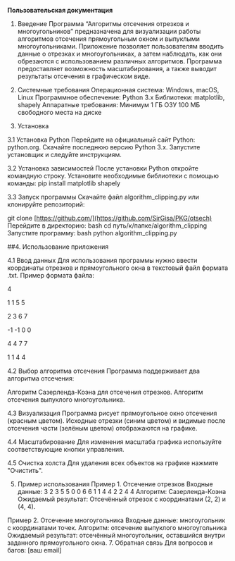 **Пользовательская документация**
1. Введение
Программа “Алгоритмы отсечения отрезков и многоугольников” предназначена для визуализации работы алгоритмов отсечения прямоугольным окном и выпуклыми многоугольниками. Приложение позволяет пользователям вводить данные о отрезках и многоугольниках, а затем наблюдать, как они обрезаются с использованием различных алгоритмов. Программа предоставляет возможность масштабирования, а также выводит результаты отсечения в графическом виде.

2. Системные требования
Операционная система: Windows, macOS, Linux
Программное обеспечение:
Python 3.x
Библиотеки: matplotlib, shapely
Аппаратные требования:
Минимум 1 ГБ ОЗУ
100 МБ свободного места на диске

3. Установка

3.1 Установка Python
Перейдите на официальный сайт Python: python.org.
Скачайте последнюю версию Python 3.x.
Запустите установщик и следуйте инструкциям.

3.2 Установка зависимостей
После установки Python откройте командную строку.
Установите необходимые библиотеки с помощью команды:
pip install matplotlib shapely

3.3 Запуск программы
Скачайте файл algorithm_clipping.py или клонируйте репозиторий:

git clone [https://github.com/](https://github.com/SirGisa/PKG/otsech)
Перейдите в директорию:
bash cd путь/к/папке/algorithm_clipping
Запустите программу:
bash python algorithm_clipping.py

##4. Использование приложения

4.1 Ввод данных
Для использования программы нужно ввести координаты отрезков и прямоугольного окна в текстовый файл формата .txt. Пример формата файла:

4

1 1 5 5

2 3 6 7

-1 -1 0 0

4 4 7 7

1 1 4 4


4.2 Выбор алгоритма отсечения
Программа поддерживает два алгоритма отсечения:


Алгоритм Сазерленда-Коэна для отсечения отрезков.
Алгоритм отсечения выпуклого многоугольника.

4.3 Визуализация
Программа рисует прямоугольное окно отсечения (красным цветом).
Исходные отрезки (синим цветом) и видимые после отсечения части (зелёным цветом) отображаются на графике.

4.4 Масштабирование
Для изменения масштаба графика используйте соответствующие кнопки управления.

4.5 Очистка холста
Для удаления всех объектов на графике нажмите "Очистить".

5. Пример использования
Пример 1. Отсечение отрезков
Входные данные:
3
2 3 5 5
0 0 6 6
1 1 4 4
2 2 4 4
Алгоритм: Сазерленда-Коэна
Ожидаемый результат: Отсечённый отрезок с координатами (2, 2) и (4, 4).

Пример 2. Отсечение многоугольника
Входные данные: многоугольник с координатами точек.
Алгоритм: отсечение выпуклого многоугольника
Ожидаемый результат: отсечённый многоугольник, оставшийся внутри заданного прямоугольного окна.
7. Обратная связь
Для вопросов и багов: [ваш email]
